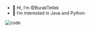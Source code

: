 - 👋 Hi, I’m @BurakTetikk
- 👀 I’m interested in Java and Python
<!---
BurakTetikk/BurakTetikk is a ✨ special ✨ repository because its `README.md` (this file) appears on your GitHub profile.
You can click the Preview link to take a look at your changes.
--->
![code](https://user-images.githubusercontent.com/111651310/195181584-fc573714-6150-409c-ad2e-adc4c8b28b3b.gif)
